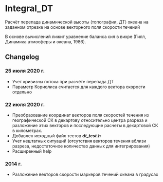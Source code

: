 # Integral_DT 
Расчёт перепада динамической высоты (топографии, ДТ) океана на заданном отрезке на основе векторного поля скорости течений

В основе вычислений лижит уравнение баланса сил в вихре (Гилл, Динамика атмосферы и океана, 1986).

## Changelog

### 25 июля 2020 г.

+ Учет кривизны потока при расчёте перепада ДТ
+ Параметр Кориолиса считается для каждого вектора скорости отдельно

### 22 июля 2020 г.

+ Преобразование координат векторов поля скоростей течения из географической СК в декартову относительно центра разреза и разложение этих векторов и последующие расчеты в декартовой СК в километрах.
+ Добавлен исходный файл тестов ***dt_test.h***
+ Учет нештатных ситуаций (отсутствия векторов течения вблизи разреза, недостаточное количество данных для интегрирования)
+ Расширенный help

### 2014 г.

+ Разложение векторов скорости маркеров течений океана в градусах